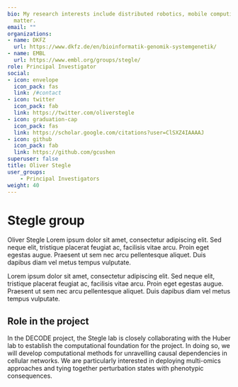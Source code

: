 ```yaml
---
bio: My research interests include distributed robotics, mobile computing and programmable
  matter.
email: ""
organizations:
- name: DKFZ
  url: https://www.dkfz.de/en/bioinformatik-genomik-systemgenetik/
- name: EMBL
  url: https://www.embl.org/groups/stegle/
role: Principal Investigator
social:
- icon: envelope
  icon_pack: fas
  link: /#contact
- icon: twitter
  icon_pack: fab
  link: https://twitter.com/oliverstegle
- icon: graduation-cap
  icon_pack: fas
  link: https://scholar.google.com/citations?user=ClSXZ4IAAAAJ
- icon: github
  icon_pack: fab
  link: https://github.com/gcushen
superuser: false
title: Oliver Stegle
user_groups:
    - Principal Investigators
weight: 40
---
```


# Stegle group

Oliver Stegle Lorem ipsum dolor sit amet, consectetur adipiscing elit. Sed neque elit, tristique placerat feugiat ac, facilisis vitae arcu. Proin eget egestas augue. Praesent ut sem nec arcu pellentesque aliquet. Duis dapibus diam vel metus tempus vulputate.

Lorem ipsum dolor sit amet, consectetur adipiscing elit. Sed neque elit, tristique placerat feugiat ac, facilisis vitae arcu. Proin eget egestas augue. Praesent ut sem nec arcu pellentesque aliquet. Duis dapibus diam vel metus tempus vulputate.

## Role in the project

In the DECODE project, the Stegle lab is closely collaborating with the Huber lab to establish the computational foundation for the project. In doing so, we will develop computational methods for unravelling causal dependencies in cellular networks. We are particularly interested in deploying multi-omics approaches and tying together perturbation states with phenotypic consequences.
